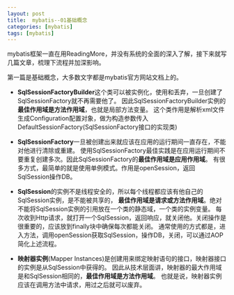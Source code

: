 ```yaml
---
layout: post
title:  mybatis--01基础概念
categories: [mybatis]
tags: [mybatis]
---
```


mybatis框架一直在用ReadingMore，并没有系统的全面的深入了解，接下来就写几篇文章，梳理下流程并加深影响。<!--more-->

第一篇是基础概念，大多数文字都是mybatis官方网站文档上的。

- **SqlSessionFactoryBuilder**这个类可以被实例化，使用和丢弃，一旦创建了SqlSessionFactory就不再需要他了。
因此SqlSessionFactoryBuilder实例的**最佳作用域是方法作用域**，也就是局部方法变量。
这个类作用是解析xml文件生成Configuration配置对象，做为构造参数传入DefaultSessionFactory(SqlSessionFactory接口的实现类)

- **SqlSessionFactory**一旦被创建出来就应该在应用的运行期间一直存在，不能对他进行清除或重建。
使用SqlSessionFactory最佳实践是在应用运行期间不要重复创建多次。因此SqlSessionFactory的**最佳作用域是应用作用域**。
有很多方式，最简单的就是使用单例模式。作用是openSession，返回SqlSession操作DB。

- **SqlSession**的实例不是线程安全的，所以每个线程都应该有他自己的SqlSession实例，是不能被共享的，
**最佳作用域是请求或方法作用域**。绝对不能将SqlSession实例的引用放在一个类的静态域，一个类的实例变量。
每次收到Http请求，就打开一个SqlSession，返回响应，就关闭他。关闭操作是很重要的，应该放到finally块中确保每次都能关闭。
通常使用的方式都是，进入方法，调用openSession获取SqlSession，操作DB，关闭，可以通过AOP简化上述流程。

- **映射器实例**(Mapper Instances)是创建用来绑定映射语句的接口，映射器接口的实例是从SqlSession中获得的。
因此从技术层面讲，映射器的最大作用域是和SqlSession相同的，**最佳作用域是方法作用域**。
也就是说，映射器实例应该在调用方法中请求，用过之后就可以废弃。


